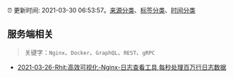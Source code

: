 :alarm_clock: 更新时间: 2021-03-30 06:53:57。[来源分类](../README.md)、[标签分类](../TAGS.md)、[时间分类](../TIMELINE.md)

## 服务端相关


> 关键字：`Nginx`、`Docker`、`GraphQL`、`REST`、`gRPC`



- [2021-03-26-Rhit:高效可视化-Nginx-日志查看工具,每秒处理百万行日志数据](https://sec.thief.one/article_content?a_id=6ac5f66532fc4ab99c8a27fbda463f94) 